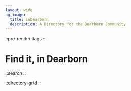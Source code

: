 ```yaml
---
layout: wide
og_image:
  title: inDearborn
  description: A Directory for the Dearborn Community
---
```


::pre-render-tags
::

# Find it, in Dearborn


::search
::

::directory-grid
::
